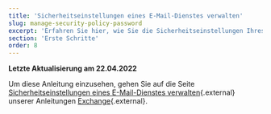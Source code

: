 ```yaml
---
title: 'Sicherheitseinstellungen eines E-Mail-Dienstes verwalten'
slug: manage-security-policy-password
excerpt: 'Erfahren Sie hier, wie Sie die Sicherheitseinstellungen Ihres E-Mail-Dienstes verwalten'
section: 'Erste Schritte'
order: 8
---
```


**Letzte Aktualisierung am 22.04.2022**

Um diese Anleitung einzusehen, gehen Sie auf die Seite [Sicherheitseinstellungen eines E-Mail-Dienstes verwalten](https://docs.ovh.com/de/microsoft-collaborative-solutions/passwort-sicherheitseinstellungen-verwalten/){.external} unserer Anleitungen [Exchange](https://docs.ovh.com/de/microsoft-collaborative-solutions/){.external}.